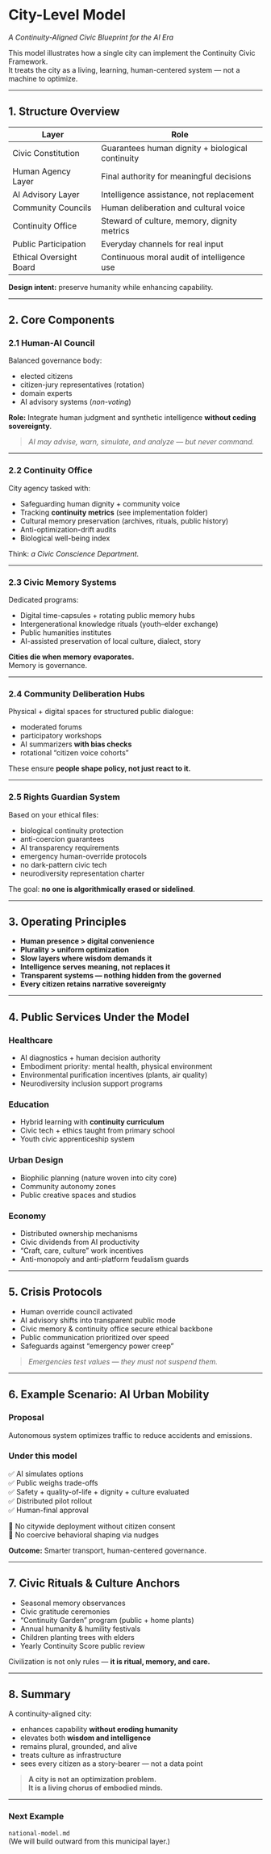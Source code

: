 # City-Level Model  
*A Continuity-Aligned Civic Blueprint for the AI Era*

This model illustrates how a single city can implement the Continuity Civic Framework.  
It treats the city as a living, learning, human-centered system — not a machine to optimize.

---

## 1. Structure Overview

| Layer | Role |
|---|---|
Civic Constitution | Guarantees human dignity + biological continuity  
Human Agency Layer | Final authority for meaningful decisions  
AI Advisory Layer | Intelligence assistance, not replacement  
Community Councils | Human deliberation and cultural voice  
Continuity Office | Steward of culture, memory, dignity metrics  
Public Participation | Everyday channels for real input  
Ethical Oversight Board | Continuous moral audit of intelligence use  

**Design intent:** preserve humanity while enhancing capability.

---

## 2. Core Components

### 2.1 Human-AI Council
Balanced governance body:

- elected citizens  
- citizen-jury representatives (rotation)
- domain experts  
- AI advisory systems (*non-voting*)  

**Role:** Integrate human judgment and synthetic intelligence **without ceding sovereignty**.

> *AI may advise, warn, simulate, and analyze — but never command.*

---

### 2.2 Continuity Office
City agency tasked with:

- Safeguarding human dignity + community voice
- Tracking **continuity metrics** (see implementation folder)
- Cultural memory preservation (archives, rituals, public history)
- Anti-optimization-drift audits
- Biological well-being index

Think: *a Civic Conscience Department.*

---

### 2.3 Civic Memory Systems
Dedicated programs:

- Digital time-capsules + rotating public memory hubs  
- Intergenerational knowledge rituals (youth–elder exchange)
- Public humanities institutes
- AI-assisted preservation of local culture, dialect, story

**Cities die when memory evaporates.**  
Memory is governance.

---

### 2.4 Community Deliberation Hubs
Physical + digital spaces for structured public dialogue:

- moderated forums  
- participatory workshops  
- AI summarizers **with bias checks**
- rotational “citizen voice cohorts”

These ensure **people shape policy, not just react to it.**

---

### 2.5 Rights Guardian System
Based on your ethical files:

- biological continuity protection  
- anti-coercion guarantees  
- AI transparency requirements  
- emergency human-override protocols  
- no dark-pattern civic tech  
- neurodiversity representation charter

The goal: **no one is algorithmically erased or sidelined**.

---

## 3. Operating Principles

- **Human presence > digital convenience**
- **Plurality > uniform optimization**
- **Slow layers where wisdom demands it**
- **Intelligence serves meaning, not replaces it**
- **Transparent systems — nothing hidden from the governed**
- **Every citizen retains narrative sovereignty**

---

## 4. Public Services Under the Model

### Healthcare
- AI diagnostics + human decision authority  
- Embodiment priority: mental health, physical environment  
- Environmental purification incentives (plants, air quality)  
- Neurodiversity inclusion support programs  

### Education
- Hybrid learning with **continuity curriculum**  
- Civic tech + ethics taught from primary school  
- Youth civic apprenticeship system  

### Urban Design
- Biophilic planning (nature woven into city core)  
- Community autonomy zones  
- Public creative spaces and studios  

### Economy
- Distributed ownership mechanisms  
- Civic dividends from AI productivity  
- “Craft, care, culture” work incentives  
- Anti-monopoly and anti-platform feudalism guards  

---

## 5. Crisis Protocols

- Human override council activated
- AI advisory shifts into transparent public mode
- Civic memory & continuity office secure ethical backbone
- Public communication prioritized over speed
- Safeguards against “emergency power creep”

> *Emergencies test values — they must not suspend them.*

---

## 6. Example Scenario: AI Urban Mobility

### Proposal
Autonomous system optimizes traffic to reduce accidents and emissions.

### Under this model
✅ AI simulates options  
✅ Public weighs trade-offs  
✅ Safety + quality-of-life + dignity + culture evaluated  
✅ Distributed pilot rollout  
✅ Human-final approval  

🚫 No citywide deployment without citizen consent  
🚫 No coercive behavioral shaping via nudges  

**Outcome:** Smarter transport, human-centered governance.

---

## 7. Civic Rituals & Culture Anchors

- Seasonal memory observances  
- Civic gratitude ceremonies  
- “Continuity Garden” program (public + home plants)
- Annual humanity & humility festivals  
- Children planting trees with elders  
- Yearly Continuity Score public review

Civilization is not only rules — **it is ritual, memory, and care.**

---

## 8. Summary

A continuity-aligned city:

- enhances capability **without eroding humanity**
- elevates both **wisdom and intelligence**
- remains plural, grounded, and alive
- treats culture as infrastructure
- sees every citizen as a story-bearer — not a data point

> **A city is not an optimization problem.  
It is a living chorus of embodied minds.**

---

### Next Example

`national-model.md`  
(We will build outward from this municipal layer.)

